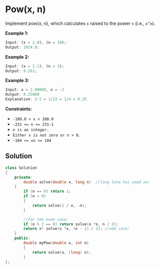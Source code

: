 # Pow(x, n)

Implement pow(x, n), which calculates `x` raised to the power `n` (i.e., `x^n`).

**Example 1:**

```js
Input: (x = 2.0), (n = 10);
Output: 1024.0;
```

**Example 2:**

```js
Input: (x = 2.1), (n = 3);
Output: 9.261;
```

**Example 3:**

```js
Input: x = 2.00000, n = -2
Output: 0.25000
Explanation: 2-2 = 1/22 = 1/4 = 0.25
```

**Constraints:**

- `-100.0 < x < 100.0`
- `-231 <= n <= 231-1`
- `n is an integer.`
- `Either x is not zero or n > 0.`
- `-104 <= xn <= 104`

## Solution

```cpp
class Solution
{
    private:
        double solve(double x, long n)	//long lena hai yaad se!
    {
        if (n == 0) return 1;
        if (n < 0)
        {
            return solve(1 / x, -n);
        }

       	//for the even case;
        if (n % 2 == 0) return solve(x *x, n / 2);
        return x* solve(x *x, (n - 1) / 2);	//odd case;
    }
    public:
        double myPow(double x, int n)
        {
            return solve(x, (long) n);
        }
};
```
